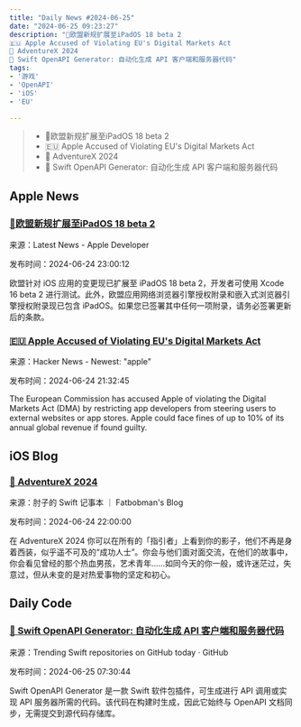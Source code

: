 ```yaml
---
title: "Daily News #2024-06-25"
date: "2024-06-25 09:23:27"
description: "🎉欧盟新规扩展至iPadOS 18 beta 2
🇪🇺 Apple Accused of Violating EU's Digital Markets Act
🌟 AdventureX 2024
🚀 Swift OpenAPI Generator: 自动化生成 API 客户端和服务器代码"
tags: 
- '游戏'
- 'OpenAPI'
- 'iOS'
- 'EU'

---
```


> - 🎉欧盟新规扩展至iPadOS 18 beta 2
> - 🇪🇺 Apple Accused of Violating EU's Digital Markets Act
> - 🌟 AdventureX 2024
> - 🚀 Swift OpenAPI Generator: 自动化生成 API 客户端和服务器代码

## Apple News

### [🎉欧盟新规扩展至iPadOS 18 beta 2](https://developer.apple.com/news/?id=vbmd38t5)

来源：Latest News - Apple Developer

发布时间：2024-06-24 23:00:12

欧盟针对 iOS 应用的变更现已扩展至 iPadOS 18 beta 2，开发者可使用 Xcode 16 beta 2 进行测试。此外，欧盟应用网络浏览器引擎授权附录和嵌入式浏览器引擎授权附录现已包含 iPadOS。如果您已签署其中任何一项附录，请务必签署更新后的条款。

### [🇪🇺 Apple Accused of Violating EU's Digital Markets Act](https://www.theverge.com/2024/6/24/24184629/apple-dma-steering-infringement-ruling)

来源：Hacker News - Newest: "apple"

发布时间：2024-06-24 21:32:45

The European Commission has accused Apple of violating the Digital Markets Act (DMA) by restricting app developers from steering users to external websites or app stores. Apple could face fines of up to 10% of its annual global revenue if found guilty.

## iOS Blog

### [🌟 AdventureX 2024](https://fatbobman.com/zh/weekly/issue-037/)

来源：肘子的 Swift 记事本 ｜ Fatbobman's Blog

发布时间：2024-06-24 22:00:00

在 AdventureX 2024 你可以在所有的「指引者」上看到你的影子，他们不再是身着西装，似乎遥不可及的“成功人士”。你会与他们面对面交流，在他们的故事中，你会看见曾经的那个热血男孩，艺术青年……如同今天的你一般，或许迷茫过，失意过，但从未变的是对热爱事物的坚定和初心。


## Daily Code

### [🚀 Swift OpenAPI Generator: 自动化生成 API 客户端和服务器代码](https://github.com/apple/swift-openapi-generator)

来源：Trending Swift repositories on GitHub today · GitHub

发布时间：2024-06-25 07:30:44

Swift OpenAPI Generator 是一款 Swift 软件包插件，可生成进行 API 调用或实现 API 服务器所需的代码。该代码在构建时生成，因此它始终与 OpenAPI 文档同步，无需提交到源代码存储库。
